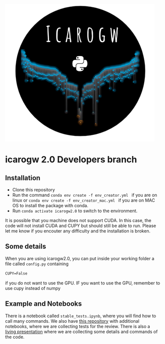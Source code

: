 ![icarogw2.0](/docs/logo.png)

# icarogw 2.0 Developers branch

## Installation

* Clone this repository
* Run the command `conda env create -f env_creator.yml ` if you are on linux or   `conda env create -f env_creator_mac.yml ` if you are on MAC OS  to install the package with conda.
* Run `conda activate icarogw2.0` to switch to the environment.

It is possible that you machine does not support CUDA. In this case, the code will not install CUDA and CUPY but should still be able to run. Please let me know if you encouter any difficulty and the installation is broken.

## Some details

When you are using icarogw2.0, you can put inside your working folder a file called `config.py` containing

```latex
CUPY=False
```

if you do not want to use the GPU. IF you want to use the GPU, remember to use cupy instead of numpy

## Example and Notebooks

There is a notebook called `stable_tests.ipynb`, where you will find how to call many commands. We also have [this repository](https://git.ligo.org/simone.mastrogiovanni/icarogw_catalog_tests) with additional notebooks, where we are collecting tests for the review. There is also a [living presentation](https://docs.google.com/presentation/d/14OgAo1Uj7NvnIGRfVTWMYJ7JDebn9Ns5ex6EIGPlbj4/edit?usp=sharing) where we are collecting some details and commands of the code.
